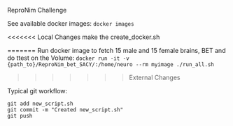 ReproNim Challenge

See available docker images:
`docker images`

<<<<<<< Local Changes
make the create_docker.sh

=======
Run docker image to fetch 15 male and 15 female brains, BET and do ttest on the Volume:
`docker run -it -v {path_to}/ReproNim_bet_SACY/:/home/neuro --rm myimage ./run_all.sh`
>>>>>>> External Changes

Typical git workflow:
```
git add new_script.sh
git commit -m "Created new_script.sh"
git push
```
